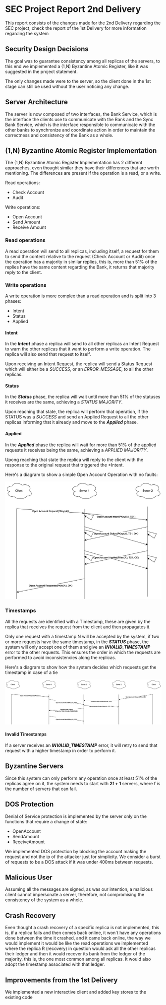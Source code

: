 # SEC Project Report 2nd Delivery

This report consists of the changes made for the 2nd Delivery regarding the SEC project, check the report of the 1st Delivery
for more information regarding the system

## Security Design Decisions

The goal was to guarantee consistency among all replicas of the servers, to this end we implemented a (1,N) Byzantine Atomic Register,
like it was suggested in the project statement.

The only changes made were to the server, so the client done in the 1st stage can still be used without the user noticing any change.

## Server Architecture

The server is now composed of two interfaces, the Bank Service, which is the interface the clients use to communicate with the Bank
and the Sync Bank Service, which is the interface responsible to communicate with the other banks to synchronize and coordinate action in
order to maintain the correctness and consistency of the Bank as a whole.

## (1,N) Byzantine Atomic Register Implementation

The (1,N) Byzantine Atomic Register Implementation has 2 different approaches, even thought similar they have their 
differences that are worth mentioning. The differences are present if the operation is a read, or a write.

Read operations:
- Check Account
- Audit

Write operations:
- Open Account
- Send Amount
- Receive Amount

### Read operations

A read operation will send to all replicas, including itself, a request for them to send the content relative to the request (Check Account or Audit)
once the operation has a majority in similar replies, this is, more than 51% of the replies have the same content regarding the Bank, it returns that 
majority reply to the client.

### Write operations

A write operation is more complex than a read operation and is split into 3 phases:
- Intent
- Status
- Applied

#### Intent

In the ***Intent*** phase a replica will send to all other replicas an Intent Request to warn the other replicas that it want to perform a write operation.
The replica will also send that request to itself.

Upon receiving an Intent Request, the replica will send a Status Request which will either be a *SUCCESS*, or an *ERROR_MESSAGE*, to all the other replicas.

#### Status

In the ***Status*** phase, the replica will wait until more than 51% of the statuses it receives are the same, achieving a *STATUS MAJORITY*.

Upon reaching that state, the replica will perform that operation, if the STATUS was a *SUCCESS* and send an Applied Request to all the other replicas
informing that it already and move to the ***Applied*** phase.

#### Applied

In the ***Applied*** phase the replica will wait for more than 51% of the applied requests it receives being the same, achieving a *APPLIED MAJORITY*.

Upong reaching that state the replica will reply to the client with the response to the original request that triggered the *Intent.

Here's a diagram to show a simple Open Account Operation with no faults:

![](diagrams/ReplicationSuccess.png)

### Timestamps

All the requests are identified with a Timestamp, these are given by the replica that receives the request from the client and then propagates it.

Only one request with a timestamp N will be accepted by the system, if two or more requests have the same timestamp, in the ***STATUS*** phase, the system will
only accept one of them and give an ***INVALID_TIMESTAMP*** error to the other requests. This ensures the order in which the requests are performed to avoid 
inconsistencies along the replicas.

Here's a diagram to show how the system decides which requests get the timestamp in case of a tie

![](diagrams/ReplicationCompetition.png)

#### Invalid Timestamps

If a server receives an ***INVALID_TIMESTAMP*** error, it will retry to send that request with a higher timestamp in order to perform it.

## Byzantine Servers

Since this system can only perform any operation once at least 51% of the replicas agree on it, the system needs to start
with **2f + 1** servers, where **f** is the number of servers that can fail.

## DOS Protection

Denial of Service protection is implemented by the server only on the functions that require a change of state:
- OpenAccount
- SendAmount
- ReceiveAmount

We implemented DOS protection by blocking the account making the request and not the ip of the attacker just for simplicity. 
We consider a burst of requests to be a DOS attack if it was under 400ms between requests.

## Malicious User

Assuming all the messages are signed, as was our intention, a malicious client cannot impersonate a server, therefore, not
compromising the consistency of the system as a whole.

## Crash Recovery

Even thought a crash recovery of a specific replica is not implemented, this is, if a replica fails and then comes back online,
it won't have any operations done between the time it crashed, and it came back online, the way we would implement it would be
like the read operations we implemented where the replica R (recovery) in question would ask all the other replicas their ledger
and then it would recover its bank from the ledger of the majority, this is, the one most common among all replicas.
It would also adopt the timestamp associated with that ledger.

## Improvements from the 1st Delivery

We implemented a new interactive client and added key stores to the existing code